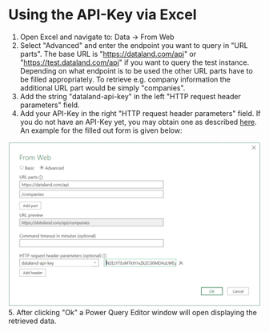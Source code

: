# Using the API-Key via Excel
1. Open Excel and navigate to: Data &rarr; From Web
2. Select "Advanced" and enter the endpoint you want to query in "URL parts". The base URL is "https://dataland.com/api" or "https://test.dataland.com/api" if you want to query the test instance. Depending on what endpoint is to be used the other URL parts have to be filled appropriately. To retrieve e.g. company information the additional URL part would be simply "companies".
3. Add the string "dataland-api-key" in the left "HTTP request header parameters" field.
4. Add your API-Key in the right "HTTP request header parameters" field. If you do not have an API-Key yet, you may obtain one as described [here](ApiKeyDocumentation.md). An example for the filled out form is given below:   
<img src="Images/ExcelImportFromWeb.PNG" width="800">  
5. After clicking "Ok" a Power Query Editor window will open displaying the retrieved data.
